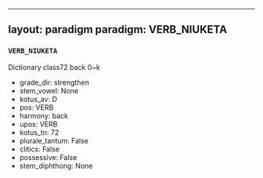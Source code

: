 
---
layout: paradigm
paradigm: VERB_NIUKETA
---
### ` VERB_NIUKETA `

Dictionary class72 back 0~k
* grade_dir: strengthen
* stem_vowel: None
* kotus_av: D
* pos: VERB
* harmony: back
* upos: VERB
* kotus_tn: 72
* plurale_tantum: False
* clitics: False
* possessive: False
* stem_diphthong: None
